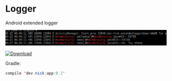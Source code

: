 # Logger
Android extended logger

![Logo](art/1.PNG)


[ ![Download](https://api.bintray.com/packages/nickandroid/maven/logger/images/download.svg) ](https://bintray.com/nickandroid/maven/logger/_latestVersion)

Gradle: 
```java
compile 'dev.nick:app:0.1'
```
